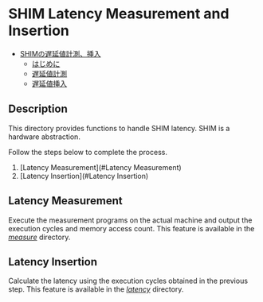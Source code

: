 # SHIM Latency Measurement and Insertion

- [SHIMの遅延値計測、挿入](#shimの遅延値計測挿入)
  - [はじめに](#はじめに)
  - [遅延値計測](#遅延値計測)
  - [遅延値挿入](#遅延値挿入)

## Description

This directory provides functions to handle SHIM latency.
SHIM is a hardware abstraction.

Follow the steps below to complete the process.

 1. [Latency Measurement](#Latency Measurement)
 2. [Latency Insertion](#Latency Insertion)

## Latency Measurement

Execute the measurement programs on the actual machine and output the execution cycles and memory access count.
This feature is available in the [*measure*](./mesure) directory.

## Latency Insertion

Calculate the latency using the execution cycles obtained in the previous step.
This feature is available in the [*latency*](./latency) directory.